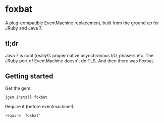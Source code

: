# foxbat

A plug-compatible EventMachine replacement, built from the ground up for JRuby and Java 7.

## tl;dr

Java 7 is cool (really!): proper native asynchronous I/O, phasers etc. The JRuby port of EventMachine doesn't do TLS. And then there was Foxbat.

## Getting started

Get the gem:

    jgem install foxbat

Require it (before eventmachine!):

    require 'foxbat'
